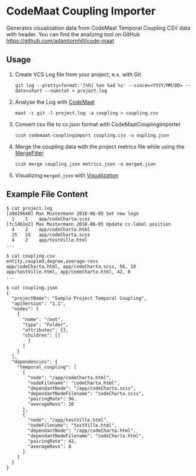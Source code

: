 # CodeMaat Coupling Importer

Generates visualisation data from CodeMaat Temporal Coupling CSV data with header. You can find the analizing tool on GitHub https://github.com/adamtornhill/code-maat

## Usage

1. Create VCS Log file from your project, e.x. with Git

    `git log --pretty=format:'[%h] %an %ad %s' --since=<YYYY/MM/DD> --date=short --numstat > project.log`

2. Analyse the Log with [CodeMaat](https://github.com/adamtornhill/code-maat)

    `maat -c git -l project.log -a coupling > coupling.csv`

3. Convert csv file to cc.json format with CodeMaatCouplingImporter

    `ccsh codemaat-couplingimport coupling.csv -o oupling.json`
        
4. Merge the coupling data with the project metrics file while using the [MergeFilter](https://github.com/MaibornWolff/codecharta/blob/master/analysis/filter/MergeFilter/README.md)

    `ccsh merge coupling.json metrics.json -o merged.json`
    
5. Visualizing `merged.json` with [Visualization](https://github.com/MaibornWolff/codecharta/tree/master/visualization)

## Example File Content

```
$ cat project.log
[a9829640] Max Mustermann 2018-06-05 Set new logo
  1    1    app/codeCharta.scss
[fc14b1e2] Max Mustermann 2018-06-05 Update cc-label position
  4    2    app/codeCharta.html
  25   15   app/codeCharta.scss
  4    2    app/testVille.html
...
```

```
$ cat coupling.csv
entity,coupled,degree,average-revs
app/codeCharta.html, app/codeCharta.scss, 56, 10
app/testVille.html, app/codeCharta.html, 42, 8
...
```

```
$ cat coupling.json
{
  "projectName": "Sample Project Temporal Coupling",
  "apiVersion": "1.1",
  "nodes": [
    {
      "name": "root",
      "type": "Folder",
      "attributes": {},
      "children": []
        }
      ]
    }
  ],
  "dependencies": {
    "temporal_coupling": [
      {
        "node": "/app/codeCharta.html",
        "nodeFilename": "codeCharta.html",
        "dependantNode": "/app/codeCharta.scss",
        "dependantNodeFilename": "codeCharta.scss",
        "pairingRate": 56,
        "averageRevs": 10
      },
      {
        "node": "/app/testVille.html",
        "nodeFilename": "testVille.html",
        "dependantNode": "/app/codeCharta.html",
        "dependantNodeFilename": "codeCharta.html",
        "pairingRate": 42,
        "averageRevs": 8
      }
    ]
  }
}
```
